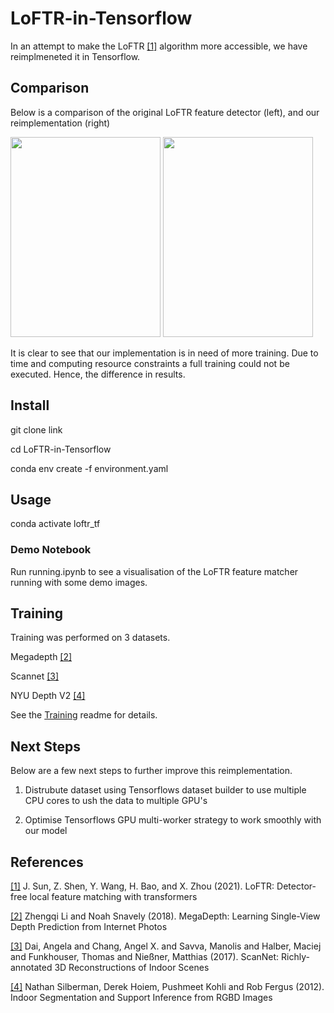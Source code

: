 # LoFTR-in-Tensorflow

In an attempt to make the LoFTR [[1]](#1) algorithm more accessible, we have reimplmeneted it in Tensorflow.

## Comparison

Below is a comparison of the original LoFTR feature detector (left), and our reimplementation (right)

<img src="https://user-images.githubusercontent.com/103215628/206869093-ceb952d8-0804-4c7c-aa0c-5992d2cf422e.png" width="240" height="320"> <img src="https://user-images.githubusercontent.com/103215628/206869097-229f213d-c249-4c79-ac99-35083e17f1d9.png" width="240" height="320">



It is clear to see that our implementation is in need of more training. Due to time and computing resource constraints a full training could not be executed. Hence, the difference in results.

## Install

git clone link

cd LoFTR-in-Tensorflow

conda env create -f environment.yaml

## Usage

conda activate loftr_tf

### Demo Notebook ###

Run running.ipynb to see a visualisation of the LoFTR feature matcher running with some demo images.

## Training

Training was performed on 3 datasets. 

Megadepth [[2]](#2)

Scannet [[3]](#3)

NYU Depth V2 [[4]](#4)

See the [Training](./docs/Training.md) readme for details.

## Next Steps

Below are a few next steps to further improve this reimplementation.

1. Distrubute dataset using Tensorflows dataset builder to use multiple CPU cores to ush the data to multiple GPU's

2. Optimise Tensorflows GPU multi-worker strategy to work smoothly with our model



## References
<a id="1">[[1]](#1)</a> 
J. Sun, Z. Shen, Y. Wang, H. Bao, and X. Zhou (2021). 
LoFTR: Detector-free local feature matching with transformers

<a id="2">[[2]](#2)</a> 
Zhengqi Li and Noah Snavely (2018).
MegaDepth: Learning Single-View Depth Prediction from Internet Photos

<a id="3">[[3]](#3)</a> 
Dai, Angela and Chang, Angel X. and Savva, Manolis and Halber, Maciej and Funkhouser, Thomas and Nießner, Matthias (2017). 
ScanNet: Richly-annotated 3D Reconstructions of Indoor Scenes

<a id="4">[[4]](#4)</a> 
Nathan Silberman, Derek Hoiem, Pushmeet Kohli and Rob Fergus (2012). 
Indoor Segmentation and Support Inference from RGBD Images
